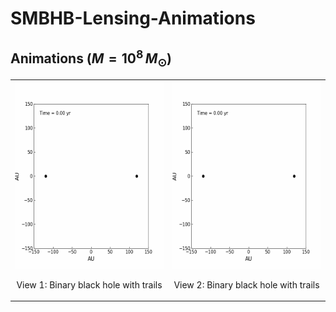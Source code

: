 # SMBHB-Lensing-Animations

## Animations ($M=10^8\,M_{\odot}$)

<div align="center">
  <table>
    <tr>
      <td align="center">
        <img src="./BH_binary_with_trails.gif" alt="Binary black-hole animation 1" width="400" height="300"/>
        <p>View 1: Binary black hole with trails</p>
      </td>
      <td align="center">
        <img src="./BH_binary_with_trails.gif" alt="Binary black-hole animation 2" width="400" height="300"/>
        <p>View 2: Binary black hole with trails</p>
      </td>
    </tr>
  </table>
</div>
